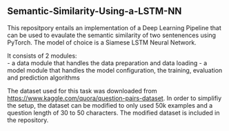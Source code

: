 ## Semantic-Similarity-Using-a-LSTM-NN

This repositpory entails an implementation of a Deep Learning Pipeline that can be used to evaulate the semantic similarity of two sentenences using PyTorch. The model of choice is a Siamese LSTM Neural Network. 

It consists of 2 modules: \
    - a data module that handles the data preparation and data loading 
    - a model module that handles the model configuration, the training, evaluation and prediction algorithms

The dataset used for this task was downloaded from https://www.kaggle.com/quora/question-pairs-dataset. In order to simplifiy the setup, the dataset can be modified to only used 50k examples and a question length of 30 to 50 characters. The modified dataset is included in the repository. 
